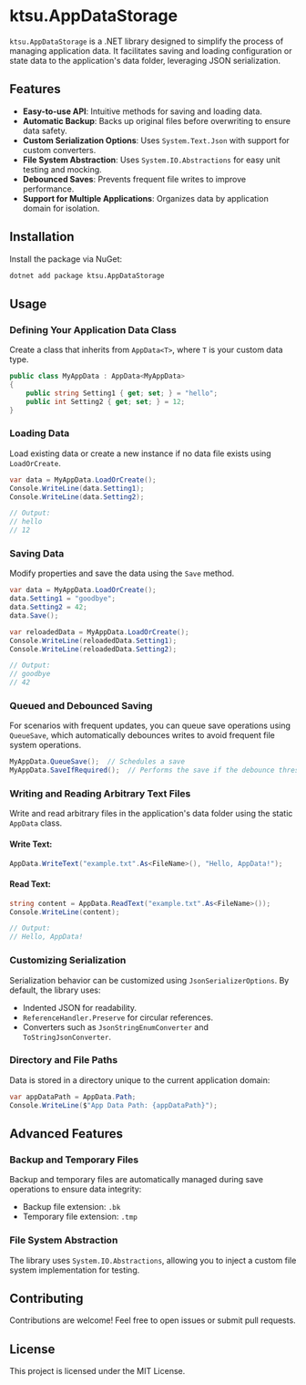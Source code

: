 # ktsu.AppDataStorage

`ktsu.AppDataStorage` is a .NET library designed to simplify the process of managing application data. It facilitates saving and loading configuration or state data to the application's data folder, leveraging JSON serialization.

## Features

- **Easy-to-use API**: Intuitive methods for saving and loading data.
- **Automatic Backup**: Backs up original files before overwriting to ensure data safety.
- **Custom Serialization Options**: Uses `System.Text.Json` with support for custom converters.
- **File System Abstraction**: Uses `System.IO.Abstractions` for easy unit testing and mocking.
- **Debounced Saves**: Prevents frequent file writes to improve performance.
- **Support for Multiple Applications**: Organizes data by application domain for isolation.

## Installation

Install the package via NuGet:

```bash
dotnet add package ktsu.AppDataStorage
```

## Usage

### Defining Your Application Data Class

Create a class that inherits from `AppData<T>`, where `T` is your custom data type.

```csharp
public class MyAppData : AppData<MyAppData>
{
    public string Setting1 { get; set; } = "hello";
    public int Setting2 { get; set; } = 12;
}
```

### Loading Data

Load existing data or create a new instance if no data file exists using `LoadOrCreate`.

```csharp
var data = MyAppData.LoadOrCreate();
Console.WriteLine(data.Setting1);
Console.WriteLine(data.Setting2);

// Output:
// hello
// 12
```

### Saving Data

Modify properties and save the data using the `Save` method.

```csharp
var data = MyAppData.LoadOrCreate();
data.Setting1 = "goodbye";
data.Setting2 = 42;
data.Save();

var reloadedData = MyAppData.LoadOrCreate();
Console.WriteLine(reloadedData.Setting1);
Console.WriteLine(reloadedData.Setting2);

// Output:
// goodbye
// 42
```

### Queued and Debounced Saving

For scenarios with frequent updates, you can queue save operations using `QueueSave`, which automatically debounces writes to avoid frequent file system operations.

```csharp
MyAppData.QueueSave();  // Schedules a save
MyAppData.SaveIfRequired();  // Performs the save if the debounce threshold is exceeded
```

### Writing and Reading Arbitrary Text Files

Write and read arbitrary files in the application's data folder using the static `AppData` class.

#### Write Text:
```csharp
AppData.WriteText("example.txt".As<FileName>(), "Hello, AppData!");
```

#### Read Text:
```csharp
string content = AppData.ReadText("example.txt".As<FileName>());
Console.WriteLine(content);

// Output:
// Hello, AppData!
```

### Customizing Serialization

Serialization behavior can be customized using `JsonSerializerOptions`. By default, the library uses:

- Indented JSON for readability.
- `ReferenceHandler.Preserve` for circular references.
- Converters such as `JsonStringEnumConverter` and `ToStringJsonConverter`.

### Directory and File Paths

Data is stored in a directory unique to the current application domain:

```csharp
var appDataPath = AppData.Path;
Console.WriteLine($"App Data Path: {appDataPath}");
```

## Advanced Features

### Backup and Temporary Files

Backup and temporary files are automatically managed during save operations to ensure data integrity:

- Backup file extension: `.bk`
- Temporary file extension: `.tmp`

### File System Abstraction

The library uses `System.IO.Abstractions`, allowing you to inject a custom file system implementation for testing.

## Contributing

Contributions are welcome! Feel free to open issues or submit pull requests.

## License

This project is licensed under the MIT License.
